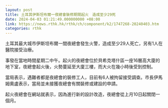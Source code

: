 ```yaml
---
layout: post
title: 土耳其伊斯坦布爾一夜總會裝修期間起火　造成至少29死
date: 2024-04-03 01:21:49.000000000 +08:00
link: https://news.rthk.hk/rthk/ch/component/k2/1747268-20240403.htm
categories: rthk
---
```


土耳其最大城市伊斯坦布爾一間夜總會發生火警，造成至少29人死亡，另有1人在醫院接受治療。

事發在當地時間星期二中午。起火的夜總會位於貝希克塔什區一座16層高大廈的地下室，夜總會起火後，火勢蔓延至大廈三樓，而大火在幾小時後受到控制。

當局表示，遇難者都是夜總會的裝修工人，目前有6人被拘留接受調查。市長伊馬姆奧盧表示，當局並未接獲夜總會有關裝修或建設的申請。

起火夜總會在網站就表示，因為進行新的設計改造，夜總會從上月10日起關閉一個月。
